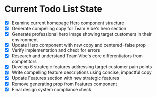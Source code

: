 <!-- DO NOT EDIT - Managed by todo_list tool -->
<!-- Updated: 2025-09-28T15:14:14.688Z -->

# Current Todo List State

- [x] Examine current homepage Hero component structure
- [x] Generate compelling copy for Team Vibe's hero section
- [x] Generate professional hero image showing target customers in their environment
- [x] Update Hero component with new copy and centered=false prop
- [x] Verify implementation and check for errors
- [x] Research and understand Team Vibe's core differentiators from competitors
- [x] Develop 6 strategic features addressing target customer pain points
- [x] Write compelling feature descriptions using concise, impactful copy
- [x] Update Features section with new strategic features
- [x] Remove generating prop from Features component
- [x] Final design system compliance check
